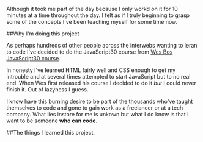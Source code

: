 
Although it took me part of the day because I only workd on it for 10 minutes at a time throughout the day. I felt as if I truly beginning to grasp some of the concepts I've been teaching myself for some time now. 

##Why I'm doing this project

As perhaps hundreds of other people across the interwebs wanting to leran to code I've decided to do the JavaScript30 course from [Wes Bos](https://wesbos.com) [JavaScript30 course](https://javascript30.com/).

In honesty I've learned HTML fairly well and CSS enough to get my introuble and at several times attempted to start JavaScript but to no real end. When Wes first released his course I decided to do it *but* I could never finish it. Out of lazyness I guess. 

I know have this burning desire to be part of the thousands who've taught themselves to code and gone to gain work as a freelancer or at a tech company. What lies instore for me is unkown but what I do know is that I want to be someone **who can code.** 

##The things I learned this project. 